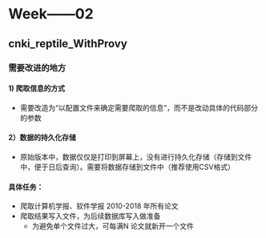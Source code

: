 # Week——02

## cnki_reptile_WithProvy

### 需要改进的地方

#### 1) 爬取信息的方式

+ 需要改造为“以配置文件来确定需要爬取的信息”，而不是改动具体的代码部分的参数

#### 2）数据的持久化存储

+ 原始版本中，数据仅仅是打印到屏幕上，没有进行持久化存储（存储到文件中，便于日后查询）。需要将数据存储到文件中（推荐使用CSV格式）



#### 具体任务：

+ 爬取计算机学报、软件学报  2010-2018 年所有论文
+ 爬取结果写入文件，为后续数据库写入做准备
	+ 为避免单个文件过大，可每满N 论文就新开一个文件